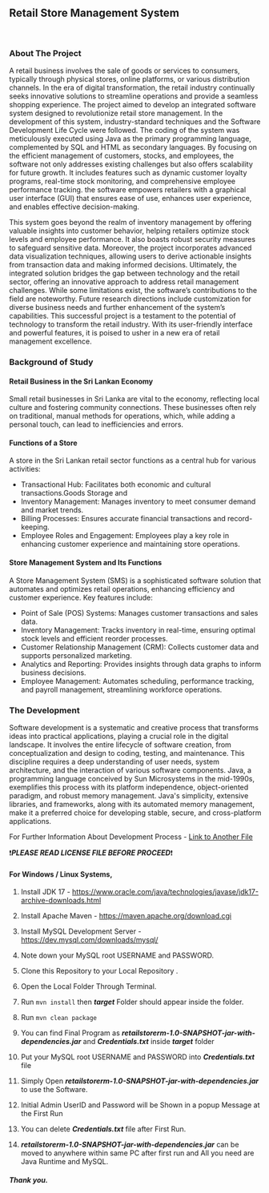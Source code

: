 ## Retail Store Management System

<br>

### About The Project

A retail business involves the sale of goods or services to consumers, typically through physical stores, online platforms, or various distribution channels. In the era of digital transformation, the retail industry continually seeks innovative solutions to streamline operations and provide a seamless shopping experience. The project aimed to develop an integrated software system designed to revolutionize retail store management. In the development of this system, industry-standard techniques and the Software Development Life Cycle were followed. The coding of the system was meticulously executed using Java as the primary programming language, complemented by SQL and HTML as secondary languages. By focusing on the efficient management of customers, stocks, and employees, the software not only addresses existing challenges but also offers scalability for future growth. It includes features such as dynamic customer loyalty programs, real-time stock monitoring, and comprehensive employee performance tracking. the software empowers retailers with a graphical user interface (GUI) that ensures ease of use, enhances user experience, and enables effective decision-making. 

This system goes beyond the realm of inventory management by offering valuable insights into customer behavior, helping retailers optimize stock levels and employee performance. It also boasts robust security measures to safeguard sensitive data. Moreover, the project incorporates advanced data visualization techniques, allowing users to derive actionable insights from transaction data and making informed decisions. Ultimately, the integrated solution bridges the gap between technology and the retail sector, offering an innovative approach to address retail management challenges. While some limitations exist, the software’s contributions to the field are noteworthy. Future research directions include customization for diverse business needs and further enhancement of the system’s capabilities. This successful project is a testament to the potential of technology to transform the retail industry. With its user-friendly interface and powerful features, it is poised to usher in a new era of retail management excellence.

### Background of Study

#### Retail Business in the Sri Lankan Economy
Small retail businesses in Sri Lanka are vital to the economy, reflecting local culture and fostering community connections. These businesses often rely on traditional, manual methods for operations, which, while adding a personal touch, can lead to inefficiencies and errors.

#### Functions of a Store
A store in the Sri Lankan retail sector functions as a central hub for various activities:
* Transactional Hub: Facilitates both economic and cultural transactions.Goods Storage and 
* Inventory Management: Manages inventory to meet consumer demand and market trends. 
* Billing Processes: Ensures accurate financial transactions and record-keeping.
* Employee Roles and Engagement: Employees play a key role in enhancing customer experience and maintaining store operations.

#### Store Management System and Its Functions
A Store Management System (SMS) is a sophisticated software solution that automates and optimizes retail operations, enhancing efficiency and customer experience. Key features include:
* Point of Sale (POS) Systems: Manages customer transactions and sales data.
* Inventory Management: Tracks inventory in real-time, ensuring optimal stock levels and efficient reorder processes.
* Customer Relationship Management (CRM): Collects customer data and supports personalized marketing.
* Analytics and Reporting: Provides insights through data graphs to inform business decisions.
* Employee Management: Automates scheduling, performance tracking, and payroll management, streamlining workforce operations.

### The Development

Software development is a systematic and creative process that transforms ideas into practical applications, playing a crucial role in the digital landscape. It involves the entire lifecycle of software creation, from conceptualization and design to coding, testing, and maintenance. This discipline requires a deep understanding of user needs, system architecture, and the interaction of various software components. Java, a programming language conceived by Sun Microsystems in the mid-1990s, exemplifies this process with its platform independence, object-oriented paradigm, and robust memory management. Java's simplicity, extensive libraries, and frameworks, along with its automated memory management, make it a preferred choice for developing stable, secure, and cross-platform applications.

For Further Information About Development Process - [Link to Another File](Documentation/Development_Process.md)

❗***PLEASE READ LICENSE FILE BEFORE PROCEED***❗

#### For Windows / Linux Systems,

1. Install JDK 17 - https://www.oracle.com/java/technologies/javase/jdk17-archive-downloads.html

2. Install Apache Maven - https://maven.apache.org/download.cgi

3. Install MySQL Development Server - https://dev.mysql.com/downloads/mysql/

4. Note down your MySQL root USERNAME and PASSWORD.

5. Clone this Repository to your Local Repository .

6. Open the Local Folder Through Terminal.

7. Run `mvn install` then ***target*** Folder should appear inside the folder.

8. Run `mvn clean package`

9. You can find Final Program as ***retailstorerm-1.0-SNAPSHOT-jar-with-dependencies.jar*** and ***Credentials.txt*** inside ***target*** folder

10. Put your MySQL root USERNAME and PASSWORD into ***Credentials.txt*** file

11. Simply Open ***retailstorerm-1.0-SNAPSHOT-jar-with-dependencies.jar*** to use the Software. 

12. Initial Admin UserID and Password will be Shown in a popup Message at the First Run

13. You can delete ***Credentials.txt*** file after First Run. 

14. ***retailstorerm-1.0-SNAPSHOT-jar-with-dependencies.jar*** can be moved to anywhere within same PC after first run and All you need are Java Runtime and MySQL.
 

##### Thank you.



